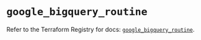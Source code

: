# `google_bigquery_routine`

Refer to the Terraform Registry for docs: [`google_bigquery_routine`](https://registry.terraform.io/providers/hashicorp/google/6.4.0/docs/resources/bigquery_routine).
